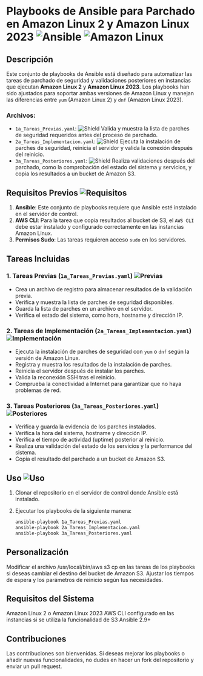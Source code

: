 # Playbooks de Ansible para Parchado en Amazon Linux 2 y Amazon Linux 2023 ![Ansible](https://img.shields.io/badge/Ansible-2.9%2B-blue) ![Amazon Linux](https://img.shields.io/badge/Amazon%20Linux-2%20%7C%202023-green)

## Descripción

Este conjunto de playbooks de Ansible está diseñado para automatizar las tareas de parchado de seguridad y validaciones posteriores en instancias que ejecutan **Amazon Linux 2** y **Amazon Linux 2023**. Los playbooks han sido ajustados para soportar ambas versiones de Amazon Linux y manejan las diferencias entre `yum` (Amazon Linux 2) y `dnf` (Amazon Linux 2023).

### Archivos:

- `1a_Tareas_Previas.yaml`: ![Shield](https://img.shields.io/badge/Tareas%20Previas-%E2%9C%85-brightgreen) Valida y muestra la lista de parches de seguridad requeridos antes del proceso de parchado.
- `2a_Tareas_Implementacion.yaml`: ![Shield](https://img.shields.io/badge/Tareas%20de%20Implementaci%C3%B3n-%E2%9A%A1-yellow) Ejecuta la instalación de parches de seguridad, reinicia el servidor y valida la conexión después del reinicio.
- `3a_Tareas_Posteriores.yaml`: ![Shield](https://img.shields.io/badge/Tareas%20Posteriores-%F0%9F%94%8E-blue) Realiza validaciones después del parchado, como la comprobación del estado del sistema y servicios, y copia los resultados a un bucket de Amazon S3.

## Requisitos Previos ![Requisitos](https://img.shields.io/badge/Requisitos-%E2%9C%85-blue)

1. **Ansible**: Este conjunto de playbooks requiere que Ansible esté instalado en el servidor de control.
2. **AWS CLI**: Para la tarea que copia resultados al bucket de S3, el `AWS CLI` debe estar instalado y configurado correctamente en las instancias Amazon Linux.
3. **Permisos Sudo**: Las tareas requieren acceso `sudo` en los servidores.

## Tareas Incluidas

### 1. Tareas Previas (`1a_Tareas_Previas.yaml`) ![Previas](https://img.shields.io/badge/Tareas%20Previas-%E2%9C%85-brightgreen)
- Crea un archivo de registro para almacenar resultados de la validación previa.
- Verifica y muestra la lista de parches de seguridad disponibles.
- Guarda la lista de parches en un archivo en el servidor.
- Verifica el estado del sistema, como hora, hostname y dirección IP.

### 2. Tareas de Implementación (`2a_Tareas_Implementacion.yaml`) ![Implementación](https://img.shields.io/badge/Implementaci%C3%B3n-%E2%9A%A1-yellow)
- Ejecuta la instalación de parches de seguridad con `yum` o `dnf` según la versión de Amazon Linux.
- Registra y muestra los resultados de la instalación de parches.
- Reinicia el servidor después de instalar los parches.
- Valida la reconexión SSH tras el reinicio.
- Comprueba la conectividad a Internet para garantizar que no haya problemas de red.

### 3. Tareas Posteriores (`3a_Tareas_Posteriores.yaml`) ![Posteriores](https://img.shields.io/badge/Tareas%20Posteriores-%F0%9F%94%8E-blue)
- Verifica y guarda la evidencia de los parches instalados.
- Verifica la hora del sistema, hostname y dirección IP.
- Verifica el tiempo de actividad (uptime) posterior al reinicio.
- Realiza una validación del estado de los servicios y la performance del sistema.
- Copia el resultado del parchado a un bucket de Amazon S3.

## Uso ![Uso](https://img.shields.io/badge/Uso-%F0%9F%92%A1-lightgrey)

1. Clonar el repositorio en el servidor de control donde Ansible está instalado.
2. Ejecutar los playbooks de la siguiente manera:

   ```bash
   ansible-playbook 1a_Tareas_Previas.yaml
   ansible-playbook 2a_Tareas_Implementacion.yaml
   ansible-playbook 3a_Tareas_Posteriores.yaml

## Personalización
Modificar el archivo /usr/local/bin/aws s3 cp en las tareas de los playbooks si deseas cambiar el destino del bucket de Amazon S3.
Ajustar los tiempos de espera y los parámetros de reinicio según tus necesidades.

## Requisitos del Sistema
Amazon Linux 2 o Amazon Linux 2023
AWS CLI configurado en las instancias si se utiliza la funcionalidad de S3
Ansible 2.9+

## Contribuciones
Las contribuciones son bienvenidas. Si deseas mejorar los playbooks o añadir nuevas funcionalidades, no dudes en hacer un fork del repositorio y enviar un pull request.